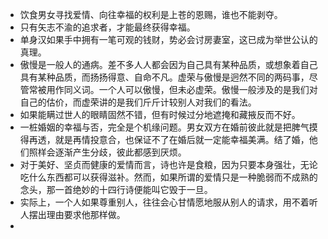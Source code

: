 - 饮食男女寻找爱情、向往幸福的权利是上苍的恩赐，谁也不能剥夺。
- 只有矢志不渝的追求者，才能最终获得幸福。
- 单身汉如果手中拥有一笔可观的钱财，势必会讨房妻室，这已成为举世公认的真理。
- 傲慢是一般人的通病。差不多人人都会因为自己具有某种品质，或想象着自己具有某种品质，而扬扬得意、自命不凡。虚荣与傲慢是迥然不同的两码事，尽管常被用作同义词。一个人可以傲慢，但未必虚荣。傲慢一般涉及的是我们对自己的估价，而虚荣讲的是我们斤斤计较别人对我们的看法。
- 如果能瞒过世人的眼睛固然不错，但有时候过分地遮掩和藏掖反而不好。
- 一桩婚姻的幸福与否，完全是个机缘问题。男女双方在婚前彼此就是把脾气摸得再透，就是再情投意合，也保证不了在婚后就一定能幸福美满。结了婚，他们照样会逐渐产生分歧，彼此都感到厌烦。
- 对于美好、坚贞而健康的爱情而言，诗也许是食粮，因为只要本身强壮，无论吃什么东西都可以获得滋补。然而，如果所谓的爱情只是一种脆弱而不成熟的念头，那一首绝妙的十四行诗便能叫它毁于一旦。
- 实际上，一个人如果尊重别人，往往会心甘情愿地服从别人的请求，用不着听人摆出理由要求他那样做。
- 



